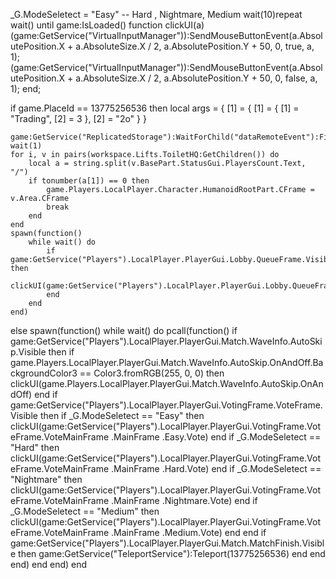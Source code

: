 _G.ModeSeletect = "Easy" -- Hard , Nightmare, Medium
wait(10)repeat wait() until game:IsLoaded()
function clickUI(a)
    (game:GetService("VirtualInputManager")):SendMouseButtonEvent(a.AbsolutePosition.X + a.AbsoluteSize.X / 2,
        a.AbsolutePosition.Y + 50, 0, true, a, 1);
    (game:GetService("VirtualInputManager")):SendMouseButtonEvent(a.AbsolutePosition.X + a.AbsoluteSize.X / 2,
        a.AbsolutePosition.Y + 50, 0, false, a, 1);
end;

if game.PlaceId == 13775256536 then
    local args = {
        [1] = {
            [1] = {
                [1] = "Trading",
                [2] = 3
            },
            [2] = "2o"
        }
    }

    game:GetService("ReplicatedStorage"):WaitForChild("dataRemoteEvent"):FireServer(unpack(args))
    wait(1)
    for i, v in pairs(workspace.Lifts.ToiletHQ:GetChildren()) do
        local a = string.split(v.BasePart.StatusGui.PlayersCount.Text, "/")
        if tonumber(a[1]) == 0 then
            game.Players.LocalPlayer.Character.HumanoidRootPart.CFrame = v.Area.CFrame
            break
        end
    end
    spawn(function()
        while wait() do
            if game:GetService("Players").LocalPlayer.PlayerGui.Lobby.QueueFrame.Visible then
                clickUI(game:GetService("Players").LocalPlayer.PlayerGui.Lobby.QueueFrame.Start)
            end
        end
    end)
else
    spawn(function()
        while wait() do
            pcall(function()
                if game:GetService("Players").LocalPlayer.PlayerGui.Match.WaveInfo.AutoSkip.Visible then
                    if game.Players.LocalPlayer.PlayerGui.Match.WaveInfo.AutoSkip.OnAndOff.BackgroundColor3 == Color3.fromRGB(255, 0, 0) then
                        clickUI(game.Players.LocalPlayer.PlayerGui.Match.WaveInfo.AutoSkip.OnAndOff)
                    end
                    if game:GetService("Players").LocalPlayer.PlayerGui.VotingFrame.VoteFrame.Visible then
                        if _G.ModeSeletect == "Easy" then
                            clickUI(game:GetService("Players").LocalPlayer.PlayerGui.VotingFrame.VoteFrame.VoteMainFrame
                                .MainFrame
                                .Easy.Vote)
                        end
                        if _G.ModeSeletect == "Hard" then
                            clickUI(game:GetService("Players").LocalPlayer.PlayerGui.VotingFrame.VoteFrame.VoteMainFrame
                                .MainFrame
                                .Hard.Vote)
                        end
                        if _G.ModeSeletect == "Nightmare" then
                            clickUI(game:GetService("Players").LocalPlayer.PlayerGui.VotingFrame.VoteFrame.VoteMainFrame
                                .MainFrame
                                .Nightmare.Vote)
                        end
                        if _G.ModeSeletect == "Medium" then
                            clickUI(game:GetService("Players").LocalPlayer.PlayerGui.VotingFrame.VoteFrame.VoteMainFrame
                                .MainFrame
                                .Medium.Vote)
                        end
                    end
                    if game:GetService("Players").LocalPlayer.PlayerGui.Match.MatchFinish.Visible then
                        game:GetService("TeleportService"):Teleport(13775256536)
                    end
                end
            end)
        end
    end)
end
